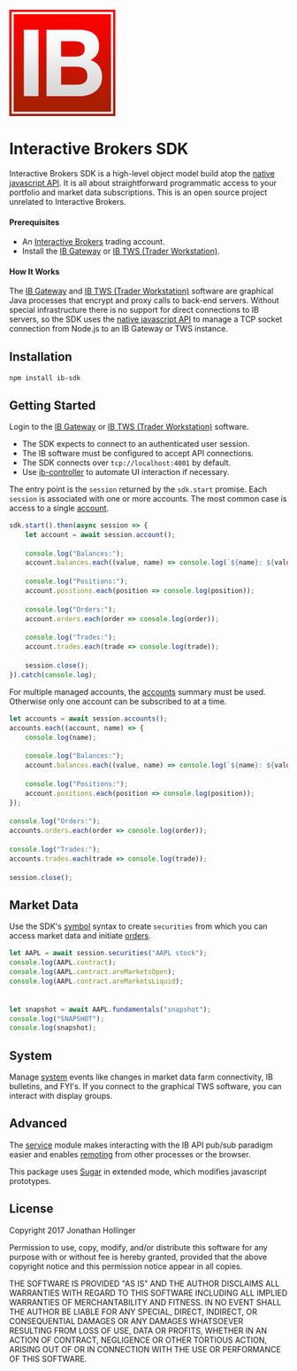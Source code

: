 [![Logo](./ib-logo.png)](http://interactivebrokers.com/)

# Interactive Brokers SDK

Interactive Brokers SDK is a high-level object model build atop the [native javascript API](https://github.com/pilwon/node-ib).  It is all about straightforward programmatic access to your portfolio and market data subscriptions.  This is an open source project unrelated to Interactive Brokers.

#### Prerequisites

* An [Interactive Brokers](https://www.interactivebrokers.com/) trading account.
* Install the [IB Gateway](https://www.interactivebrokers.com/en/index.php?f=16457) or [IB TWS (Trader Workstation)](https://www.interactivebrokers.com/en/index.php?f=674&ns=T).

#### How It Works

The [IB Gateway](http://interactivebrokers.github.io) and [IB TWS (Trader Workstation)](https://www.interactivebrokers.com/en/index.php?f=674&ns=T) software are graphical Java processes that encrypt and proxy calls to back-end servers.  Without special infrastructure there is no support for direct connections to IB servers, so the SDK uses the [native javascript API](https://github.com/pilwon/node-ib) to manage a TCP socket connection from Node.js to an IB Gateway or TWS instance.

## Installation

    npm install ib-sdk

## Getting Started

Login to the [IB Gateway](http://interactivebrokers.github.io) or [IB TWS (Trader Workstation)](https://www.interactivebrokers.com/en/index.php?f=674&ns=T) software.

* The SDK expects to connect to an authenticated user session.
* The IB software must be configured to accept API connections.
* The SDK connects over `tcp://localhost:4001` by default.
* Use [ib-controller](https://github.com/ib-controller/ib-controller/releases) to automate UI interaction if necessary.

The entry point is the `session` returned by the `sdk.start` promise.  Each `session` is associated with one or more accounts.  The most common case is access to a single [account](./example/account.js).

```javascript
sdk.start().then(async session => {
    let account = await session.account();

    console.log("Balances:");
    account.balances.each((value, name) => console.log(`${name}: ${value}`));

    console.log("Positions:");
    account.positions.each(position => console.log(position));

    console.log("Orders:");
    account.orders.each(order => console.log(order));

    console.log("Trades:");
    account.trades.each(trade => console.log(trade));
    
    session.close();
}).catch(console.log);
```

For multiple managed accounts, the [accounts](./example/accounts.js) summary must be used.  Otherwise only one account can be subscribed to at a time.

```javascript
let accounts = await session.accounts();
accounts.each((account, name) => {
    console.log(name);

    console.log("Balances:");
    account.balances.each((value, name) => console.log(`${name}: ${value}`));

    console.log("Positions:");
    account.positions.each(position => console.log(position));
});

console.log("Orders:");
accounts.orders.each(order => console.log(order));

console.log("Trades:");
accounts.trades.each(trade => console.log(trade));

session.close();
```

## Market Data

Use the SDK's [symbol](./doc/symbols.md) syntax to create `securities` from which you can access market data and initiate [orders](./doc/orders.md).

```javascript
let AAPL = await session.securities("AAPL stock");
console.log(AAPL.contract);
console.log(AAPL.contract.areMarketsOpen);
console.log(AAPL.contract.areMarketsLiquid);


let snapshot = await AAPL.fundamentals("snapshot");
console.log("SNAPSHOT");
console.log(snapshot);

```

## System

Manage [system](./example/system.js) events like changes in market data farm connectivity, IB bulletins, and FYI's.  If you connect to the graphical TWS software, you can interact with display groups.

## Advanced

The [service](./doc/service.md) module makes interacting with the IB API pub/sub paradigm easier and enables [remoting](./doc/remoting.md) from other processes or the browser.

This package uses [Sugar](https://sugarjs.com) in extended mode, which modifies javascript prototypes.

## License

Copyright 2017 Jonathan Hollinger

Permission to use, copy, modify, and/or distribute this software for any purpose with or without fee is hereby granted, provided that the above copyright notice and this permission notice appear in all copies.

THE SOFTWARE IS PROVIDED "AS IS" AND THE AUTHOR DISCLAIMS ALL WARRANTIES WITH REGARD TO THIS SOFTWARE INCLUDING ALL IMPLIED WARRANTIES OF MERCHANTABILITY AND FITNESS. IN NO EVENT SHALL THE AUTHOR BE LIABLE FOR ANY SPECIAL, DIRECT, INDIRECT, OR CONSEQUENTIAL DAMAGES OR ANY DAMAGES WHATSOEVER RESULTING FROM LOSS OF USE, DATA OR PROFITS, WHETHER IN AN ACTION OF CONTRACT, NEGLIGENCE OR OTHER TORTIOUS ACTION, ARISING OUT OF OR IN CONNECTION WITH THE USE OR PERFORMANCE OF THIS SOFTWARE.